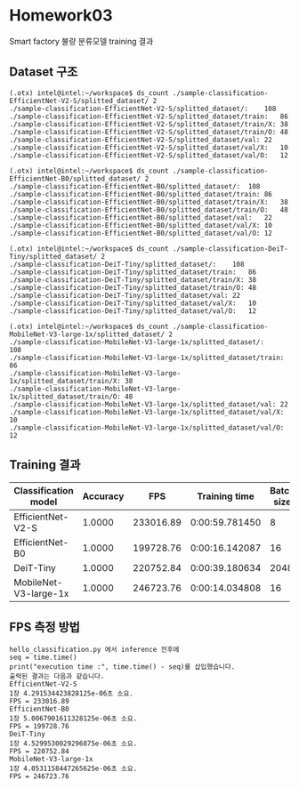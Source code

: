 # Homework03
Smart factory 불량 분류모델 training 결과

## Dataset 구조
```
(.otx) intel@intel:~/workspace$ ds_count ./sample-classification-EfficientNet-V2-S/splitted_dataset/ 2
./sample-classification-EfficientNet-V2-S/splitted_dataset/:	108
./sample-classification-EfficientNet-V2-S/splitted_dataset/train:	86
./sample-classification-EfficientNet-V2-S/splitted_dataset/train/X:	38
./sample-classification-EfficientNet-V2-S/splitted_dataset/train/O:	48
./sample-classification-EfficientNet-V2-S/splitted_dataset/val:	22
./sample-classification-EfficientNet-V2-S/splitted_dataset/val/X:	10
./sample-classification-EfficientNet-V2-S/splitted_dataset/val/O:	12

(.otx) intel@intel:~/workspace$ ds_count ./sample-classification-EfficientNet-B0/splitted_dataset/ 2
./sample-classification-EfficientNet-B0/splitted_dataset/:	108
./sample-classification-EfficientNet-B0/splitted_dataset/train:	86
./sample-classification-EfficientNet-B0/splitted_dataset/train/X:	38
./sample-classification-EfficientNet-B0/splitted_dataset/train/O:	48
./sample-classification-EfficientNet-B0/splitted_dataset/val:	22
./sample-classification-EfficientNet-B0/splitted_dataset/val/X:	10
./sample-classification-EfficientNet-B0/splitted_dataset/val/O:	12

(.otx) intel@intel:~/workspace$ ds_count ./sample-classification-DeiT-Tiny/splitted_dataset/ 2
./sample-classification-DeiT-Tiny/splitted_dataset/:	108
./sample-classification-DeiT-Tiny/splitted_dataset/train:	86
./sample-classification-DeiT-Tiny/splitted_dataset/train/X:	38
./sample-classification-DeiT-Tiny/splitted_dataset/train/O:	48
./sample-classification-DeiT-Tiny/splitted_dataset/val:	22
./sample-classification-DeiT-Tiny/splitted_dataset/val/X:	10
./sample-classification-DeiT-Tiny/splitted_dataset/val/O:	12

(.otx) intel@intel:~/workspace$ ds_count ./sample-classification-MobileNet-V3-large-1x/splitted_dataset/ 2
./sample-classification-MobileNet-V3-large-1x/splitted_dataset/:	108
./sample-classification-MobileNet-V3-large-1x/splitted_dataset/train:	86
./sample-classification-MobileNet-V3-large-1x/splitted_dataset/train/X:	38
./sample-classification-MobileNet-V3-large-1x/splitted_dataset/train/O:	48
./sample-classification-MobileNet-V3-large-1x/splitted_dataset/val:	22
./sample-classification-MobileNet-V3-large-1x/splitted_dataset/val/X:	10
./sample-classification-MobileNet-V3-large-1x/splitted_dataset/val/O:	12
```

## Training 결과
|Classification model|Accuracy|FPS|Training time|Batch size|Learning rate|Other prams|
|----|----|----|----|----|----|----|
|EfficientNet-V2-S|1.0000|233016.89|0:00:59.781450|8|0.0071|x| 
|EfficientNet-B0|1.0000|199728.76|0:00:16.142087|16|0.0049|x| 
|DeiT-Tiny|1.0000|220752.84|0:00:39.180634|2048|0.0001|x| 
|MobileNet-V3-large-1x|1.0000|246723.76|0:00:14.034808|16|0.0058|x| 


## FPS 측정 방법


```
hello_classification.py 에서 inference 전후에
seq = time.time()
print("execution time :", time.time() - seq)를 삽입했습니다.
출력된 결과는 다음과 같습니다.
EfficientNet-V2-S
1장 4.291534423828125e-06초 소요.
FPS = 233016.89
EfficientNet-B0
1장 5.0067901611328125e-06초 소요.
FPS = 199728.76
DeiT-Tiny
1장 4.5299530029296875e-06초 소요.
FPS = 220752.84
MobileNet-V3-large-1x
1장 4.0531158447265625e-06초 소요.
FPS = 246723.76
```